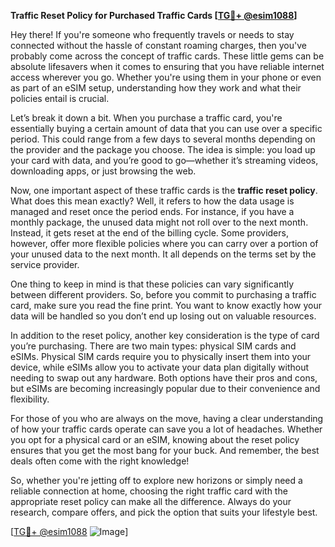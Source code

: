 **Traffic Reset Policy for Purchased Traffic Cards [[TG💪+ @esim1088](https://t.me/s/esim1088)]**

Hey there! If you're someone who frequently travels or needs to stay connected without the hassle of constant roaming charges, then you've probably come across the concept of traffic cards. These little gems can be absolute lifesavers when it comes to ensuring that you have reliable internet access wherever you go. Whether you're using them in your phone or even as part of an eSIM setup, understanding how they work and what their policies entail is crucial.

Let’s break it down a bit. When you purchase a traffic card, you're essentially buying a certain amount of data that you can use over a specific period. This could range from a few days to several months depending on the provider and the package you choose. The idea is simple: you load up your card with data, and you’re good to go—whether it’s streaming videos, downloading apps, or just browsing the web. 

Now, one important aspect of these traffic cards is the **traffic reset policy**. What does this mean exactly? Well, it refers to how the data usage is managed and reset once the period ends. For instance, if you have a monthly package, the unused data might not roll over to the next month. Instead, it gets reset at the end of the billing cycle. Some providers, however, offer more flexible policies where you can carry over a portion of your unused data to the next month. It all depends on the terms set by the service provider.

One thing to keep in mind is that these policies can vary significantly between different providers. So, before you commit to purchasing a traffic card, make sure you read the fine print. You want to know exactly how your data will be handled so you don’t end up losing out on valuable resources.

In addition to the reset policy, another key consideration is the type of card you’re purchasing. There are two main types: physical SIM cards and eSIMs. Physical SIM cards require you to physically insert them into your device, while eSIMs allow you to activate your data plan digitally without needing to swap out any hardware. Both options have their pros and cons, but eSIMs are becoming increasingly popular due to their convenience and flexibility.

For those of you who are always on the move, having a clear understanding of how your traffic cards operate can save you a lot of headaches. Whether you opt for a physical card or an eSIM, knowing about the reset policy ensures that you get the most bang for your buck. And remember, the best deals often come with the right knowledge!

So, whether you're jetting off to explore new horizons or simply need a reliable connection at home, choosing the right traffic card with the appropriate reset policy can make all the difference. Always do your research, compare offers, and pick the option that suits your lifestyle best.

[[TG💪+ @esim1088](https://t.me/s/esim1088) ![Image](https://i.postimg.cc/Y0z9fWf4/image.png)]